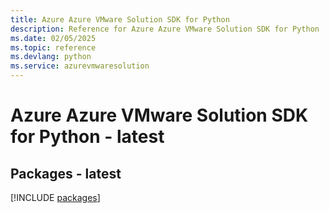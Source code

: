 ```yaml
---
title: Azure Azure VMware Solution SDK for Python
description: Reference for Azure Azure VMware Solution SDK for Python
ms.date: 02/05/2025
ms.topic: reference
ms.devlang: python
ms.service: azurevmwaresolution
---
```

# Azure Azure VMware Solution SDK for Python - latest
## Packages - latest
[!INCLUDE [packages](azure-vmware-solution-index.md)]